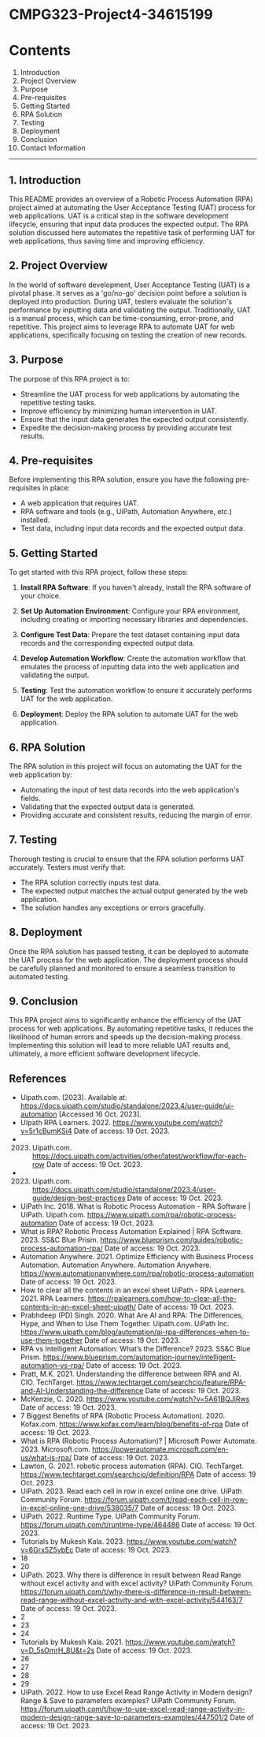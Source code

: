 # CMPG323-Project4-34615199

# Contents

1. Introduction
2. Project Overview
3. Purpose
4. Pre-requisites
5. Getting Started
6. RPA Solution
7. Testing
8. Deployment
9. Conclusion
10. Contact Information

---

## 1. Introduction

This README provides an overview of a Robotic Process Automation (RPA) project aimed at automating the User Acceptance Testing (UAT) process for web applications. UAT is a critical step in the software development lifecycle, ensuring that input data produces the expected output. The RPA solution discussed here automates the repetitive task of performing UAT for web applications, thus saving time and improving efficiency.

## 2. Project Overview

In the world of software development, User Acceptance Testing (UAT) is a pivotal phase. It serves as a 'go/no-go' decision point before a solution is deployed into production. During UAT, testers evaluate the solution's performance by inputting data and validating the output. Traditionally, UAT is a manual process, which can be time-consuming, error-prone, and repetitive. This project aims to leverage RPA to automate UAT for web applications, specifically focusing on testing the creation of new records.

## 3. Purpose

The purpose of this RPA project is to:

- Streamline the UAT process for web applications by automating the repetitive testing tasks.
- Improve efficiency by minimizing human intervention in UAT.
- Ensure that the input data generates the expected output consistently.
- Expedite the decision-making process by providing accurate test results.

## 4. Pre-requisites

Before implementing this RPA solution, ensure you have the following pre-requisites in place:

- A web application that requires UAT.
- RPA software and tools (e.g., UiPath, Automation Anywhere, etc.) installed.
- Test data, including input data records and the expected output data.

## 5. Getting Started

To get started with this RPA project, follow these steps:

1. **Install RPA Software**: If you haven't already, install the RPA software of your choice.

2. **Set Up Automation Environment**: Configure your RPA environment, including creating or importing necessary libraries and dependencies.

3. **Configure Test Data**: Prepare the test dataset containing input data records and the corresponding expected output data.

4. **Develop Automation Workflow**: Create the automation workflow that emulates the process of inputting data into the web application and validating the output.

5. **Testing**: Test the automation workflow to ensure it accurately performs UAT for the web application.

6. **Deployment**: Deploy the RPA solution to automate UAT for the web application.

## 6. RPA Solution

The RPA solution in this project will focus on automating the UAT for the web application by:

- Automating the input of test data records into the web application's fields.
- Validating that the expected output data is generated.
- Providing accurate and consistent results, reducing the margin of error.

## 7. Testing

Thorough testing is crucial to ensure that the RPA solution performs UAT accurately. Testers must verify that:

- The RPA solution correctly inputs test data.
- The expected output matches the actual output generated by the web application.
- The solution handles any exceptions or errors gracefully.

## 8. Deployment

Once the RPA solution has passed testing, it can be deployed to automate the UAT process for the web application. The deployment process should be carefully planned and monitored to ensure a seamless transition to automated testing.

## 9. Conclusion

This RPA project aims to significantly enhance the efficiency of the UAT process for web applications. By automating repetitive tasks, it reduces the likelihood of human errors and speeds up the decision-making process. Implementing this solution will lead to more reliable UAT results and, ultimately, a more efficient software development lifecycle.

## References
* Uipath.com. (2023). Available at: https://docs.uipath.com/studio/standalone/2023.4/user-guide/ui-automation [Accessed 16 Oct. 2023].
* UIpath RPA Learners. 2022. https://www.youtube.com/watch?v=5r1cBumKSi4 Date of access: 19 Oct. 2023.
* 2023. Uipath.com. https://docs.uipath.com/activities/other/latest/workflow/for-each-row Date of access: 19 Oct. 2023.
* 2023. Uipath.com. https://docs.uipath.com/studio/standalone/2023.4/user-guide/design-best-practices Date of access: 19 Oct. 2023.
* UiPath Inc. 2018. What is Robotic Process Automation - RPA Software | UiPath. Uipath.com. https://www.uipath.com/rpa/robotic-process-automation Date of access: 19 Oct. 2023.
* What is RPA? Robotic Process Automation Explained | RPA Software. 2023. SS&C Blue Prism. https://www.blueprism.com/guides/robotic-process-automation-rpa/ Date of access: 19 Oct. 2023.
* Automation Anywhere. 2021. Optimize Efficiency with Business Process Automation. Automation Anywhere. Automation Anywhere. https://www.automationanywhere.com/rpa/robotic-process-automation Date of access: 19 Oct. 2023.
* How to clear all the contents in an excel sheet UiPath - RPA Learners. 2021. RPA Learners. https://rpalearners.com/how-to-clear-all-the-contents-in-an-excel-sheet-uipath/ Date of access: 19 Oct. 2023.
* Prabhdeep (PD) Singh. 2020. What Are AI and RPA: The Differences, Hype, and When to Use Them Together. Uipath.com. UiPath Inc. https://www.uipath.com/blog/automation/ai-rpa-differences-when-to-use-them-together Date of access: 19 Oct. 2023.
* RPA vs Intelligent Automation: What’s the Difference? 2023. SS&C Blue Prism. https://www.blueprism.com/automation-journey/intelligent-automation-vs-rpa/ Date of access: 19 Oct. 2023.
* Pratt, M.K. 2021. Understanding the difference between RPA and AI. CIO. TechTarget. https://www.techtarget.com/searchcio/feature/RPA-and-AI-Understanding-the-difference Date of access: 19 Oct. 2023.
* McKenzie, C. 2020. https://www.youtube.com/watch?v=5A61BQJlRws Date of access: 19 Oct. 2023.
* 7 Biggest Benefits of RPA (Robotic Process Automation). 2020. Kofax.com. https://www.kofax.com/learn/blog/benefits-of-rpa Date of access: 19 Oct. 2023.
* What is RPA (Robotic Process Automation)? | Microsoft Power Automate. 2023. Microsoft.com. https://powerautomate.microsoft.com/en-us/what-is-rpa/ Date of access: 19 Oct. 2023.
* Lawton, G. 2021. robotic process automation (RPA). CIO. TechTarget. https://www.techtarget.com/searchcio/definition/RPA Date of access: 19 Oct. 2023.
* UiPath. 2023. Read each cell in row in excel online one drive. UiPath Community Forum. https://forum.uipath.com/t/read-each-cell-in-row-in-excel-online-one-drive/538035/7 Date of access: 19 Oct. 2023.
* UiPath. 2022. Runtime Type. UiPath Community Forum. https://forum.uipath.com/t/runtime-type/464486 Date of access: 19 Oct. 2023.
* Tutorials by Mukesh Kala. 2023. https://www.youtube.com/watch?v=6Grx5Z5ybEc Date of access: 19 Oct. 2023.
* 18
* 20
* UiPath. 2023. Why there is difference in result between Read Range without excel activity and with excel activity? UiPath Community Forum. https://forum.uipath.com/t/why-there-is-difference-in-result-between-read-range-without-excel-activity-and-with-excel-activity/544163/7 Date of access: 19 Oct. 2023.
* 2
* 23
* 24
* Tutorials by Mukesh Kala. 2021. https://www.youtube.com/watch?v=D_5sOmrH_8U&t=2s Date of access: 19 Oct. 2023.
* 26
* 27
* 28
* 29
* UiPath. 2022. How to use Excel Read Range Activity in Modern design? Range & Save to parameters examples? UiPath Community Forum. https://forum.uipath.com/t/how-to-use-excel-read-range-activity-in-modern-design-range-save-to-parameters-examples/447501/2 Date of access: 19 Oct. 2023.
